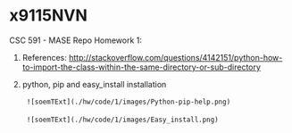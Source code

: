 # x9115NVN
CSC 591 - MASE Repo
Homework 1:

1. References:
   http://stackoverflow.com/questions/4142151/python-how-to-import-the-class-within-the-same-directory-or-sub-directory 

2. python, pip and easy_install installation

        ![soemTExt](./hw/code/1/images/Python-pip-help.png)

        ![soemTExt](./hw/code/1/images/Easy_install.png)



